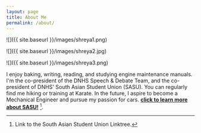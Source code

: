 ```yaml
---
layout: page
title: About Me
permalink: /about/
---
```


![]({{ site.baseurl }}/images/shreya1.png) 

![]({{ site.baseurl }}/images/shreya2.jpg)

![]({{ site.baseurl }}/images/shreya3.png)

I enjoy baking, writing, reading, and studying engine maintenance manuals. I'm the co-president of the DNHS Speech & Debate Team, and the co-president of DNHS' South Asian Student Union (SASU). You can regularly find me hiking or training at Karate. In the future, I aspire to become a Mechanical Engineer and pursue my passion for cars. **[click to learn more about SASU!](https://linktr.ee/southasiansu)** [^1].

[^1]:Link to the South Asian Student Union Linktree.

